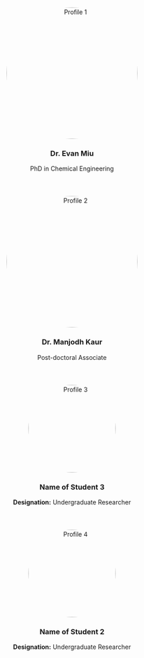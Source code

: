<!-- Profiles Container -->
<div style="display: flex; flex-wrap: wrap; justify-content: center; gap: 20px;">

  <!-- Profile 1 -->
  <div style="flex: 1; min-width: 300px; max-width: 45%; padding: 10px; text-align: center;">
    <img src="https://raw.githubusercontent.com/Advay2803/advay2803.github.io/master/assets/img/Evan.jpeg" alt="Profile 1" style="width: 300px; height: 300px; border-radius: 50%; object-fit: cover;">
    <h3>Dr. Evan Miu</h3>
    <p>PhD in Chemical Engineering</p>
  </div>

  <!-- Profile 2 -->
  <div style="flex: 1; min-width: 300px; max-width: 45%; padding: 10px; text-align: center;">
    <img src="https://raw.githubusercontent.com/Advay2803/advay2803.github.io/master/assets/img/Manjodh.jpeg" alt="Profile 2" style="width: 300px; height: 300px; border-radius: 50%; object-fit: cover;">
    <h3>Dr. Manjodh Kaur</h3>
    <p>Post-doctoral Associate</p>
  </div>

  <!-- Profile 3 -->
  <div style="flex: 1; min-width: 300px; max-width: 45%; padding: 10px; text-align: center;">
    <img src="path_to_image3.jpg" alt="Profile 3" style="width: 200px; height: 200px; border-radius: 50%; object-fit: cover;">
    <h3>Name of Student 3</h3>
    <p><strong>Designation:</strong> Undergraduate Researcher</p>
  </div>

  <!-- Profile 4 -->
  <div style="flex: 1; min-width: 300px; max-width: 45%; padding: 10px; text-align: center;">
    <img src="path_to_image2.jpg" alt="Profile 4" style="width: 200px; height: 200px; border-radius: 50%; object-fit: cover;">
    <h3>Name of Student 2</h3>
    <p><strong>Designation:</strong> Undergraduate Researcher</p>
  </div>

  <!-- Additional profiles can be added similarly -->
</div>

